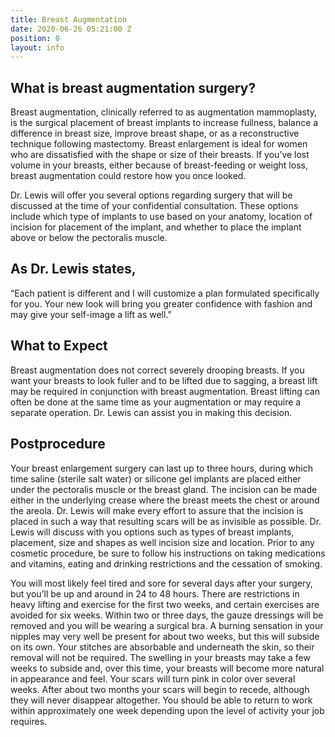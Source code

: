 ```yaml
---
title: Breast Augmentation
date: 2020-06-26 05:21:00 Z
position: 0
layout: info
---
```


## What is breast augmentation surgery? ##

Breast augmentation, clinically referred to as augmentation mammoplasty, is the surgical placement of breast implants to increase fullness, balance a difference in breast size, improve breast shape, or as a reconstructive technique following mastectomy. Breast enlargement is ideal for women who are dissatisfied with the shape or size of their breasts. If you’ve lost volume in your breasts, either because of breast-feeding or weight loss, breast augmentation could restore how you once looked.


Dr. Lewis will offer you several options regarding surgery that will be discussed at the time of your confidential consultation. These options include which type of implants to use based on your anatomy, location of incision for placement of the implant, and whether to place the implant above or below the pectoralis muscle.


## As Dr. Lewis states, ##

“Each patient is different and I will customize a plan formulated specifically for you. Your new look will bring you greater confidence with fashion and may give your self-image a lift as well.”


## What to Expect ##

Breast augmentation does not correct severely drooping breasts. If you want your breasts to look fuller and to be lifted due to sagging, a breast lift may be required in conjunction with breast augmentation. Breast lifting can often be done at the same time as your augmentation or may require a separate operation. Dr. Lewis can assist you in making this decision.


## Postprocedure ##

Your breast enlargement surgery can last up to three hours, during which time saline (sterile salt water) or silicone gel implants are placed either under the pectoralis muscle or the breast gland. The incision can be made either in the underlying crease where the breast meets the chest or around the areola. Dr. Lewis will make every effort to assure that the incision is placed in such a way that resulting scars will be as invisible as possible. Dr. Lewis will discuss with you options such as types of breast implants, placement, size and shapes as well incision size and location. Prior to any cosmetic procedure, be sure to follow his instructions on taking medications and vitamins, eating and drinking restrictions and the cessation of smoking.

You will most likely feel tired and sore for several days after your surgery, but you’ll be up and around in 24 to 48 hours. There are restrictions in heavy lifting and exercise for the first two weeks, and certain exercises are avoided for six weeks. Within two or three days, the gauze dressings will be removed and you will be wearing a surgical bra. A burning sensation in your nipples may very well be present for about two weeks, but this will subside on its own. Your stitches are absorbable and underneath the skin, so their removal will not be required. The swelling in your breasts may take a few weeks to subside and, over this time, your breasts will become more natural in appearance and feel. Your scars will turn pink in color over several weeks. After about two months your scars will begin to recede, although they will never disappear altogether. You should be able to return to work within approximately one week depending upon the level of activity your job requires.

